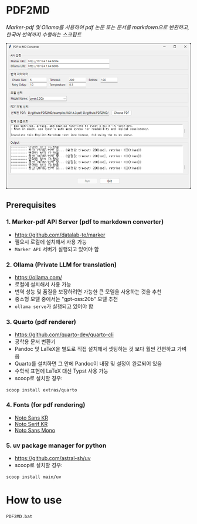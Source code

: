 # PDF2MD

_Marker-pdf 및 Ollama를 사용하여 pdf 논문 또는 문서를 markdown으로 변환하고, 한국어 번역까지 수행하는 스크립트_

![](PDF2MD.png)

## Prerequisites

### 1. Marker-pdf API Server (pdf to markdown converter)
* https://github.com/datalab-to/marker
* 필요시 로컬에 설치해서 사용 가능
* `Marker API` 서버가 실행되고 있어야 함

### 2. Ollama (Private LLM for translation)
* https://ollama.com/
* 로컬에 설치해서 사용 가능
* 번역 성능 및 품질을 보장하려면 가능한 큰 모델을 사용하는 것을 추천
* 중소형 모델 중에서는 "gpt-oss:20b" 모델 추천
* `ollama serve`가 실행되고 있어야 함

### 3. Quarto (pdf renderer)
* https://github.com/quarto-dev/quarto-cli
* 공학용 문서 변환기
* Pandoc 및 LaTeX을 별도로 직접 설치해서 셋팅하는 것 보다 훨씬 간편하고 가벼움
* Quarto를 설치하면 그 안에 Pandoc이 내장 및 설정이 완료되어 있음
* 수학식 표현에 LaTeX 대신 Typst 사용 가능
* scoop로 설치할 경우:

```
scoop install extras/quarto
```

### 4. Fonts (for pdf rendering)
* [Noto Sans KR](https://fonts.google.com/noto/specimen/Noto+Sans+KR?selection.family=Noto+Sans+KR:wght@100..900|Noto+Serif+KR:wght@200..900)
* [Noto Serif KR](https://fonts.google.com/noto/specimen/Noto+Serif+KR?selection.family=Noto+Sans+KR:wght@100..900|Noto+Serif+KR:wght@200..900)
* [Noto Sans Mono](https://fonts.google.com/selection?selection.family=Noto+Sans+KR:wght@100..900|Noto+Serif+KR:wght@200..900&query=Noto+Sans+Mono+KR)

### 5. uv package manager for python
* https://github.com/astral-sh/uv
* scoop로 설치할 경우:

```
scoop install main/uv
```


# How to use

```
PDF2MD.bat
```
